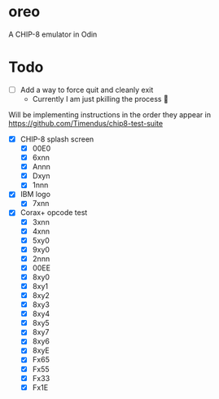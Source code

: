 # oreo
A CHIP-8 emulator in Odin

# Todo
- [ ] Add a way to force quit and cleanly exit
    - Currently I am just pkilling the process :facepalm:

Will be implementing instructions in the order they appear in https://github.com/Timendus/chip8-test-suite
- [x] CHIP-8 splash screen
  - [x] 00E0
  - [x] 6xnn
  - [x] Annn
  - [x] Dxyn
  - [x] 1nnn
- [x] IBM logo
  - [x] 7xnn
- [x] Corax+ opcode test
  - [x] 3xnn
  - [x] 4xnn
  - [x] 5xy0
  - [x] 9xy0
  - [x] 2nnn
  - [x] 00EE
  - [x] 8xy0
  - [x] 8xy1
  - [x] 8xy2
  - [x] 8xy3
  - [x] 8xy4
  - [x] 8xy5
  - [x] 8xy7
  - [x] 8xy6
  - [x] 8xyE
  - [x] Fx65
  - [x] Fx55
  - [x] Fx33
  - [x] Fx1E
